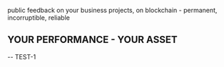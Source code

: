 public feedback on your business projects, on blockchain - permanent, incorruptible, reliable

## YOUR PERFORMANCE - YOUR ASSET

--
TEST-1
